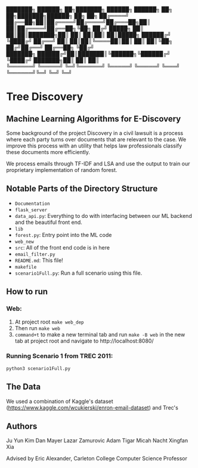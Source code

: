 ███████╗    ██████╗ ██╗███████╗ ██████╗ ██████╗ ██╗   ██╗███████╗██████╗ ██╗   ██╗
██╔════╝    ██╔══██╗██║██╔════╝██╔════╝██╔═══██╗██║   ██║██╔════╝██╔══██╗╚██╗ ██╔╝
█████╗      ██║  ██║██║███████╗██║     ██║   ██║██║   ██║█████╗  ██████╔╝ ╚████╔╝
██╔══╝      ██║  ██║██║╚════██║██║     ██║   ██║╚██╗ ██╔╝██╔══╝  ██╔══██╗  ╚██╔╝  
███████╗    ██████╔╝██║███████║╚██████╗╚██████╔╝ ╚████╔╝ ███████╗██║  ██║   ██║   
╚══════╝    ╚═════╝ ╚═╝╚══════╝ ╚═════╝ ╚═════╝   ╚═══╝  ╚══════╝╚═╝  ╚═╝   ╚═╝


# Tree Discovery
## Machine Learning Algorithms for E-Discovery

Some background of the project
Discovery in a civil lawsuit is a process where each party turns over documents that are relevant to the case. We improve this process with an utility that helps law professionals classify these documents more efficiently.

We process emails through TF-IDF and LSA and use the output to train our proprietary implementation of random forest.


## Notable Parts of the Directory Structure

* `Documentation`
* `flask_server`
* `data_api.py`: Everything to do with interfacing between our ML backend and the beautiful front end.
* `lib`
* `forest.py`: Entry point into the ML code
* `web_new`
* `src`: All of the front end code is in here
* `email_filter.py`
* `README.md`: This file!
* `makefile`
* `scenario1Full.py`: Run a full scenario using this file.





## How to run
### Web:
1. At project root `make web_dep`
2. Then run `make web`
3. `command+t` to make a new terminal tab and
run `make -B web` in the new tab at project root and
navigate to http://localhost:8080/

### Running Scenario 1 from TREC 2011:
`python3 scenario1Full.py`


## The Data
We used a combination of Kaggle's dataset (https://www.kaggle.com/wcukierski/enron-email-dataset) and Trec's

## Authors
Ju Yun Kim
Dan Mayer
Lazar Zamurovic
Adam Tigar
Micah Nacht
Xingfan Xia    


Advised by Eric Alexander, Carleton College Computer Science Professor
